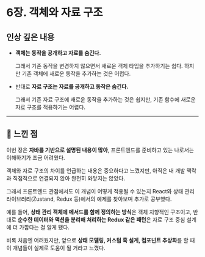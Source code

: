 # 6장. 객체와 자료 구조

## 인상 깊은 내용

* **객체는 동작을 공개하고 자료를 숨긴다.**

  그래서 기존 동작을 변경하지 않으면서 새로운 객체 타입을 추가하기는 쉽다.
  하지만 기존 객체에 새로운 동작을 추가하는 것은 어렵다.

* 반대로 **자료 구조는 자료를 공개하고 동작은 숨긴다.**

  그래서 기존 자료 구조에 새로운 동작을 추가하는 것은 쉽지만,
  기존 함수에 새로운 자료 구조를 적용하기는 어렵다.

---

## 💭 느낀 점

이번 장은 **자바를 기반으로 설명된 내용이 많아**,
프론트엔드를 준비하고 있는 나로서는 이해하기가 조금 어려웠다.

객체와 자료 구조의 차이를 언급하는 내용은 중요하다고 느꼈지만,
아직은 내 개발 맥락과 직접적으로 연결되지 않아 완전히 와닿지는 않았다.

그래서 프론트엔드 관점에서도 이 개념이 어떻게 적용될 수 있는지
React와 상태 관리 라이브러리(Zustand, Redux 등)에서의 예제를 찾아보며 추가로 공부했다.

예를 들어, **상태 관리 객체에 메서드를 함께 정의하는 방식**은 객체 지향적인 구조이고,
반대로 **순수한 데이터와 액션을 분리해 처리하는 Redux 같은 패턴**은 자료 구조 중심 설계에 더 가깝다는 걸 알게 됐다.

비록 처음엔 어려웠지만,
앞으로 **상태 모델링, 커스텀 훅 설계, 컴포넌트 추상화**를 할 때 이 개념들이 실제로 도움이 될 거라고 느꼈다.
